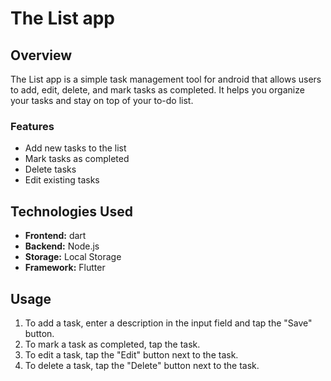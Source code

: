 # The List app

## Overview

The List app is a simple task management tool for android that allows users to add, edit, delete, and mark tasks as completed. It helps you organize your tasks and stay on top of your to-do list.

### Features
- Add new tasks to the list
- Mark tasks as completed
- Delete tasks
- Edit existing tasks

## Technologies Used
- **Frontend:** dart
- **Backend:** Node.js
- **Storage:** Local Storage
- **Framework:** Flutter

## Usage

1. To add a task, enter a description in the input field and tap the "Save" button.
2. To mark a task as completed, tap the task.
3. To edit a task, tap the "Edit" button next to the task.
4. To delete a task, tap the "Delete" button next to the task.
